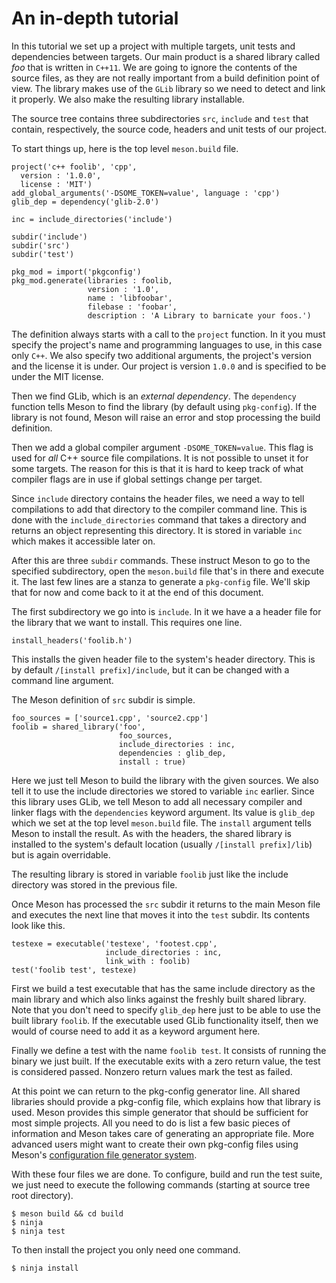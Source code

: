 # An in-depth tutorial

In this tutorial we set up a project with multiple targets, unit tests and dependencies between targets. Our main product is a shared library called *foo* that is written in `C++11`. We are going to ignore the contents of the source files, as they are not really important from a build definition point of view. The library makes use of the `GLib` library so we need to detect and link it properly. We also make the resulting library installable.

The source tree contains three subdirectories `src`, `include` and `test` that contain, respectively, the source code, headers and unit tests of our project.

To start things up, here is the top level `meson.build` file.

```meson
project('c++ foolib', 'cpp',
  version : '1.0.0',
  license : 'MIT')
add_global_arguments('-DSOME_TOKEN=value', language : 'cpp')
glib_dep = dependency('glib-2.0')

inc = include_directories('include')

subdir('include')
subdir('src')
subdir('test')

pkg_mod = import('pkgconfig')
pkg_mod.generate(libraries : foolib,
                 version : '1.0',
                 name : 'libfoobar',
                 filebase : 'foobar',
                 description : 'A Library to barnicate your foos.')
```

The definition always starts with a call to the `project` function. In it you must specify the project's name and programming languages to use, in this case only `C++`. We also specify two additional arguments, the project's version and the license it is under. Our project is version `1.0.0` and is specified to be under the MIT license.

Then we find GLib, which is an *external dependency*. The `dependency` function tells Meson to find the library (by default using `pkg-config`). If the library is not found, Meson will raise an error and stop processing the build definition.

Then we add a global compiler argument `-DSOME_TOKEN=value`. This flag is used for *all* C++ source file compilations. It is not possible to unset it for some targets. The reason for this is that it is hard to keep track of what compiler flags are in use if global settings change per target.

Since `include` directory contains the header files, we need a way to tell compilations to add that directory to the compiler command line. This is done with the `include_directories` command that takes a directory and returns an object representing this directory. It is stored in variable `inc` which makes it accessible later on.

After this are three `subdir` commands. These instruct Meson to go to the specified subdirectory, open the `meson.build` file that's in there and execute it. The last few lines are a stanza to generate a `pkg-config` file. We'll skip that for now and come back to it at the end of this document.

The first subdirectory we go into is `include`. In it we have a a header file for the library that we want to install. This requires one line.

```meson
install_headers('foolib.h')
```

This installs the given header file to the system's header directory. This is by default `/[install prefix]/include`, but it can be changed with a command line argument.

The Meson definition of `src` subdir is simple.

```meson
foo_sources = ['source1.cpp', 'source2.cpp']
foolib = shared_library('foo',
                        foo_sources,
                        include_directories : inc,
                        dependencies : glib_dep,
                        install : true)
```

Here we just tell Meson to build the library with the given sources. We also tell it to use the include directories we stored to variable `inc` earlier. Since this library uses GLib, we tell Meson to add all necessary compiler and linker flags with the `dependencies` keyword argument. Its value is `glib_dep` which we set at the top level `meson.build` file. The `install` argument tells Meson to install the result. As with the headers, the shared library is installed to the system's default location (usually `/[install prefix]/lib`) but is again overridable.

The resulting library is stored in variable `foolib` just like the include directory was stored in the previous file.

Once Meson has processed the `src` subdir it returns to the main Meson file and executes the next line that moves it into the `test` subdir. Its contents look like this.

```meson
testexe = executable('testexe', 'footest.cpp',
                     include_directories : inc,
                     link_with : foolib)
test('foolib test', testexe)
```

First we build a test executable that has the same include directory as the main library and which also links against the freshly built shared library. Note that you don't need to specify `glib_dep` here just to be able to use the built library `foolib`. If the executable used GLib functionality itself, then we would of course need to add it as a keyword argument here.

Finally we define a test with the name `foolib test`. It consists of running the binary we just built. If the executable exits with a zero return value, the test is considered passed. Nonzero return values mark the test as failed.

At this point we can return to the pkg-config generator line. All shared libraries should provide a pkg-config file, which explains how that library is used. Meson provides this simple generator that should be sufficient for most simple projects. All you need to do is list a few basic pieces of information and Meson takes care of generating an appropriate file. More advanced users might want to create their own pkg-config files using Meson's [configuration file generator system](Configuration.md).

With these four files we are done. To configure, build and run the test suite, we just need to execute the following commands (starting at source tree root directory).

```console
$ meson build && cd build
$ ninja
$ ninja test
```

To then install the project you only need one command.

```console
$ ninja install
```
